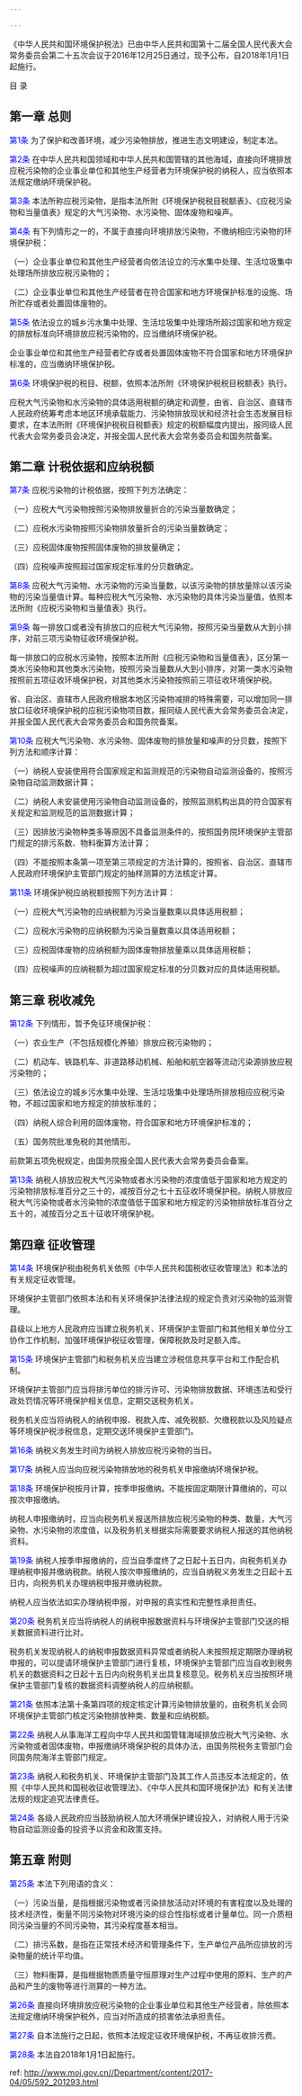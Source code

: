 ```yaml
---

---
```


《中华人民共和国环境保护税法》已由中华人民共和国第十二届全国人民代表大会常务委员会第二十五次会议于2016年12月25日通过，现予公布，自2018年1月1日起施行。

目 录

## 第一章 总则

<a style="color:blue" name="第1条">第1条</a>  为了保护和改善环境，减少污染物排放，推进生态文明建设，制定本法。

<a style="color:blue" name="第2条">第2条</a>  在中华人民共和国领域和中华人民共和国管辖的其他海域，直接向环境排放应税污染物的企业事业单位和其他生产经营者为环境保护税的纳税人，应当依照本法规定缴纳环境保护税。

<a style="color:blue" name="第3条">第3条</a>  本法所称应税污染物，是指本法所附《环境保护税税目税额表》、《应税污染物和当量值表》规定的大气污染物、水污染物、固体废物和噪声。

<a style="color:blue" name="第4条">第4条</a>  有下列情形之一的，不属于直接向环境排放污染物，不缴纳相应污染物的环境保护税：

（一）企业事业单位和其他生产经营者向依法设立的污水集中处理、生活垃圾集中处理场所排放应税污染物的；

（二）企业事业单位和其他生产经营者在符合国家和地方环境保护标准的设施、场所贮存或者处置固体废物的。

<a style="color:blue" name="第5条">第5条</a>  依法设立的城乡污水集中处理、生活垃圾集中处理场所超过国家和地方规定的排放标准向环境排放应税污染物的，应当缴纳环境保护税。

企业事业单位和其他生产经营者贮存或者处置固体废物不符合国家和地方环境保护标准的，应当缴纳环境保护税。

<a style="color:blue" name="第6条">第6条</a>  环境保护税的税目、税额，依照本法所附《环境保护税税目税额表》执行。

应税大气污染物和水污染物的具体适用税额的确定和调整，由省、自治区、直辖市人民政府统筹考虑本地区环境承载能力、污染物排放现状和经济社会生态发展目标要求，在本法所附《环境保护税税目税额表》规定的税额幅度内提出，报同级人民代表大会常务委员会决定，并报全国人民代表大会常务委员会和国务院备案。

## 第二章 计税依据和应纳税额

<a style="color:blue" name="第7条">第7条</a>  应税污染物的计税依据，按照下列方法确定：

（一）应税大气污染物按照污染物排放量折合的污染当量数确定；

（二）应税水污染物按照污染物排放量折合的污染当量数确定；

（三）应税固体废物按照固体废物的排放量确定；

（四）应税噪声按照超过国家规定标准的分贝数确定。

<a style="color:blue" name="第8条">第8条</a>  应税大气污染物、水污染物的污染当量数，以该污染物的排放量除以该污染物的污染当量值计算。每种应税大气污染物、水污染物的具体污染当量值，依照本法所附《应税污染物和当量值表》执行。

<a style="color:blue" name="第9条">第9条</a>  每一排放口或者没有排放口的应税大气污染物，按照污染当量数从大到小排序，对前三项污染物征收环境保护税。

每一排放口的应税水污染物，按照本法所附《应税污染物和当量值表》，区分第一类水污染物和其他类水污染物，按照污染当量数从大到小排序，对第一类水污染物按照前五项征收环境保护税，对其他类水污染物按照前三项征收环境保护税。

省、自治区、直辖市人民政府根据本地区污染物减排的特殊需要，可以增加同一排放口征收环境保护税的应税污染物项目数，报同级人民代表大会常务委员会决定，并报全国人民代表大会常务委员会和国务院备案。

<a style="color:blue" name="第10条">第10条</a>  应税大气污染物、水污染物、固体废物的排放量和噪声的分贝数，按照下列方法和顺序计算：

（一）纳税人安装使用符合国家规定和监测规范的污染物自动监测设备的，按照污染物自动监测数据计算；

（二）纳税人未安装使用污染物自动监测设备的，按照监测机构出具的符合国家有关规定和监测规范的监测数据计算；

（三）因排放污染物种类多等原因不具备监测条件的，按照国务院环境保护主管部门规定的排污系数、物料衡算方法计算；

（四）不能按照本条第一项至第三项规定的方法计算的，按照省、自治区、直辖市人民政府环境保护主管部门规定的抽样测算的方法核定计算。

<a style="color:blue" name="第11条">第11条</a>  环境保护税应纳税额按照下列方法计算：

（一）应税大气污染物的应纳税额为污染当量数乘以具体适用税额；

（二）应税水污染物的应纳税额为污染当量数乘以具体适用税额；

（三）应税固体废物的应纳税额为固体废物排放量乘以具体适用税额；

（四）应税噪声的应纳税额为超过国家规定标准的分贝数对应的具体适用税额。

## 第三章 税收减免

<a style="color:blue" name="第12条">第12条</a>  下列情形，暂予免征环境保护税：

（一）农业生产（不包括规模化养殖）排放应税污染物的；

（二）机动车、铁路机车、非道路移动机械、船舶和航空器等流动污染源排放应税污染物的；

（三）依法设立的城乡污水集中处理、生活垃圾集中处理场所排放相应应税污染物，不超过国家和地方规定的排放标准的；

（四）纳税人综合利用的固体废物，符合国家和地方环境保护标准的；

（五）国务院批准免税的其他情形。

前款第五项免税规定，由国务院报全国人民代表大会常务委员会备案。

<a style="color:blue" name="第13条">第13条</a>  纳税人排放应税大气污染物或者水污染物的浓度值低于国家和地方规定的污染物排放标准百分之三十的，减按百分之七十五征收环境保护税。纳税人排放应税大气污染物或者水污染物的浓度值低于国家和地方规定的污染物排放标准百分之五十的，减按百分之五十征收环境保护税。

## 第四章 征收管理

<a style="color:blue" name="第14条">第14条</a>  环境保护税由税务机关依照《中华人民共和国税收征收管理法》和本法的有关规定征收管理。

环境保护主管部门依照本法和有关环境保护法律法规的规定负责对污染物的监测管理。

县级以上地方人民政府应当建立税务机关、环境保护主管部门和其他相关单位分工协作工作机制，加强环境保护税征收管理，保障税款及时足额入库。

<a style="color:blue" name="第15条">第15条</a>  环境保护主管部门和税务机关应当建立涉税信息共享平台和工作配合机制。

环境保护主管部门应当将排污单位的排污许可、污染物排放数据、环境违法和受行政处罚情况等环境保护相关信息，定期交送税务机关。

税务机关应当将纳税人的纳税申报、税款入库、减免税额、欠缴税款以及风险疑点等环境保护税涉税信息，定期交送环境保护主管部门。

<a style="color:blue" name="第16条">第16条</a>  纳税义务发生时间为纳税人排放应税污染物的当日。

<a style="color:blue" name="第17条">第17条</a>  纳税人应当向应税污染物排放地的税务机关申报缴纳环境保护税。

<a style="color:blue" name="第18条">第18条</a>  环境保护税按月计算，按季申报缴纳。不能按固定期限计算缴纳的，可以按次申报缴纳。

纳税人申报缴纳时，应当向税务机关报送所排放应税污染物的种类、数量，大气污染物、水污染物的浓度值，以及税务机关根据实际需要要求纳税人报送的其他纳税资料。

<a style="color:blue" name="第19条">第19条</a>  纳税人按季申报缴纳的，应当自季度终了之日起十五日内，向税务机关办理纳税申报并缴纳税款。纳税人按次申报缴纳的，应当自纳税义务发生之日起十五日内，向税务机关办理纳税申报并缴纳税款。

纳税人应当依法如实办理纳税申报，对申报的真实性和完整性承担责任。

<a style="color:blue" name="第20条">第20条</a>  税务机关应当将纳税人的纳税申报数据资料与环境保护主管部门交送的相关数据资料进行比对。

税务机关发现纳税人的纳税申报数据资料异常或者纳税人未按照规定期限办理纳税申报的，可以提请环境保护主管部门进行复核，环境保护主管部门应当自收到税务机关的数据资料之日起十五日内向税务机关出具复核意见。税务机关应当按照环境保护主管部门复核的数据资料调整纳税人的应纳税额。

<a style="color:blue" name="第21条">第21条</a>  依照本法第十条第四项的规定核定计算污染物排放量的，由税务机关会同环境保护主管部门核定污染物排放种类、数量和应纳税额。

<a style="color:blue" name="第22条">第22条</a>  纳税人从事海洋工程向中华人民共和国管辖海域排放应税大气污染物、水污染物或者固体废物，申报缴纳环境保护税的具体办法，由国务院税务主管部门会同国务院海洋主管部门规定。

<a style="color:blue" name="第23条">第23条</a>  纳税人和税务机关、环境保护主管部门及其工作人员违反本法规定的，依照《中华人民共和国税收征收管理法》、《中华人民共和国环境保护法》和有关法律法规的规定追究法律责任。

<a style="color:blue" name="第24条">第24条</a>  各级人民政府应当鼓励纳税人加大环境保护建设投入，对纳税人用于污染物自动监测设备的投资予以资金和政策支持。

## 第五章 附则

<a style="color:blue" name="第25条">第25条</a>  本法下列用语的含义：

（一）污染当量，是指根据污染物或者污染排放活动对环境的有害程度以及处理的技术经济性，衡量不同污染物对环境污染的综合性指标或者计量单位。同一介质相同污染当量的不同污染物，其污染程度基本相当。

（二）排污系数，是指在正常技术经济和管理条件下，生产单位产品所应排放的污染物量的统计平均值。

（三）物料衡算，是指根据物质质量守恒原理对生产过程中使用的原料、生产的产品和产生的废物等进行测算的一种方法。

<a style="color:blue" name="第26条">第26条</a>  直接向环境排放应税污染物的企业事业单位和其他生产经营者，除依照本法规定缴纳环境保护税外，应当对所造成的损害依法承担责任。

<a style="color:blue" name="第27条">第27条</a>  自本法施行之日起，依照本法规定征收环境保护税，不再征收排污费。

<a style="color:blue" name="第28条">第28条</a>  本法自2018年1月1日起施行。



 ref: <http://www.moj.gov.cn//Department/content/2017-04/05/592_201293.html>
